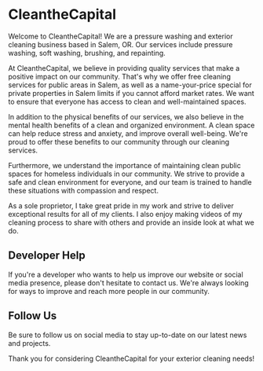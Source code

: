 # CleantheCapital
Welcome to CleantheCapital! We are a pressure washing and exterior cleaning business based in Salem, OR. Our services include pressure washing, soft washing, brushing, and repainting.

At CleantheCapital, we believe in providing quality services that make a positive impact on our community. That's why we offer free cleaning services for public areas in Salem, as well as a name-your-price special for private properties in Salem limits if you cannot afford market rates. We want to ensure that everyone has access to clean and well-maintained spaces.

In addition to the physical benefits of our services, we also believe in the mental health benefits of a clean and organized environment. A clean space can help reduce stress and anxiety, and improve overall well-being. We're proud to offer these benefits to our community through our cleaning services.

Furthermore, we understand the importance of maintaining clean public spaces for homeless individuals in our community. We strive to provide a safe and clean environment for everyone, and our team is trained to handle these situations with compassion and respect.

As a sole proprietor, I take great pride in my work and strive to deliver exceptional results for all of my clients. I also enjoy making videos of my cleaning process to share with others and provide an inside look at what we do.

## Developer Help
If you're a developer who wants to help us improve our website or social media presence, please don't hesitate to contact us. We're always looking for ways to improve and reach more people in our community.

## Follow Us
Be sure to follow us on social media to stay up-to-date on our latest news and projects.

Thank you for considering CleantheCapital for your exterior cleaning needs!
